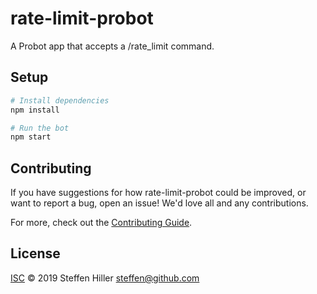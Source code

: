 # rate-limit-probot

A Probot app that accepts a /rate_limit command.

## Setup

```sh
# Install dependencies
npm install

# Run the bot
npm start
```

## Contributing

If you have suggestions for how rate-limit-probot could be improved, or want to report a bug, open an issue! We'd love all and any contributions.

For more, check out the [Contributing Guide](CONTRIBUTING.md).

## License

[ISC](LICENSE) © 2019 Steffen Hiller <steffen@github.com>
